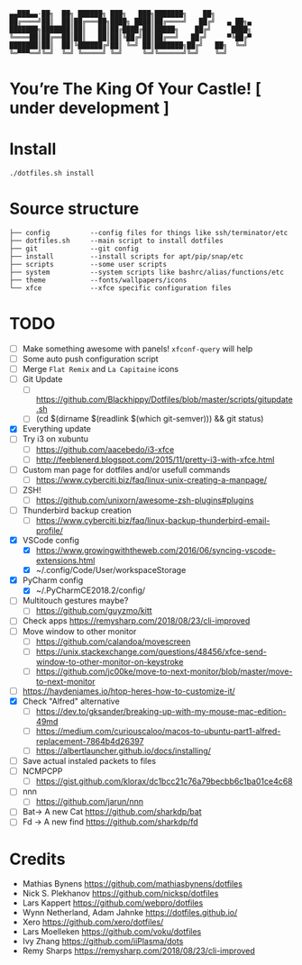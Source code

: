     ▄▄███▄▄·██╗  ██╗ ██████╗ ███╗   ███╗███████╗    ██╗
    ██╔════╝██║  ██║██╔═══██╗████╗ ████║██╔════╝   ██╔╝   ▄ ██╗▄
    ███████╗███████║██║   ██║██╔████╔██║█████╗    ██╔╝     ████╗
    ╚════██║██╔══██║██║   ██║██║╚██╔╝██║██╔══╝   ██╔╝     ▀╚██╔▀
    ███████║██║  ██║╚██████╔╝██║ ╚═╝ ██║███████╗██╔╝   ██╗  ╚═╝
    ╚═▀▀▀══╝╚═╝  ╚═╝ ╚═════╝ ╚═╝     ╚═╝╚══════╝╚═╝    ╚═╝

# You’re The King Of Your Castle! [ under development ]

# Install

    ./dotfiles.sh install

# Source structure

    ├── config          --config files for things like ssh/terminator/etc
    ├── dotfiles.sh     --main script to install dotfiles
    ├── git             --git config
    ├── install         --install scripts for apt/pip/snap/etc
    ├── scripts         --some user scripts
    ├── system          --system scripts like bashrc/alias/functions/etc
    ├── theme           --fonts/wallpapers/icons
    └── xfce            --xfce specific configuration files

# TODO

- [ ] Make something awesome with panels! `xfconf-query` will help
- [ ] Some auto push configuration script
- [ ] Merge `Flat Remix` and `La Capitaine` icons
- [ ] Git Update
  - [ ] <https://github.com/Blackhippy/Dotfiles/blob/master/scripts/gitupdate.sh>
  - [ ] (cd $(dirname $(readlink $(which git-semver))) && git status)
- [x] Everything update
- [ ] Try i3 on xubuntu
  - [ ] <https://github.com/aacebedo/i3-xfce>
  - [ ] <http://feeblenerd.blogspot.com/2015/11/pretty-i3-with-xfce.html>
- [ ] Custom man page for dotfiles and/or usefull commands
  - [ ] <https://www.cyberciti.biz/faq/linux-unix-creating-a-manpage/>
- [ ] ZSH!
  - [ ] https://github.com/unixorn/awesome-zsh-plugins#plugins
- [ ] Thunderbird backup creation
  - [ ] https://www.cyberciti.biz/faq/linux-backup-thunderbird-email-profile/
- [x] VSCode config
  - [x] https://www.growingwiththeweb.com/2016/06/syncing-vscode-extensions.html
  - [x] ~/.config/Code/User/workspaceStorage
- [x] PyCharm config
  - [x] ~/.PyCharmCE2018.2/config/
- [ ] Multitouch gestures maybe?
  - [ ] https://github.com/guyzmo/kitt
- [ ] Check apps <https://remysharp.com/2018/08/23/cli-improved>
- [ ] Move window to other monitor
    - [ ] https://github.com/calandoa/movescreen
    - [ ] https://unix.stackexchange.com/questions/48456/xfce-send-window-to-other-monitor-on-keystroke
    - [ ] https://github.com/jc00ke/move-to-next-monitor/blob/master/move-to-next-monitor
- [ ] https://haydenjames.io/htop-heres-how-to-customize-it/
- [x] Check "Alfred" alternative
    - [ ] https://dev.to/gksander/breaking-up-with-my-mouse-mac-edition-49md
    - [ ] https://medium.com/curiouscaloo/macos-to-ubuntu-part1-alfred-replacement-7864b4d26397
    - [ ] https://albertlauncher.github.io/docs/installing/
- [ ] Save actual instaled packets to files
- [ ] NCMPCPP
    - [ ] https://gist.github.com/klorax/dc1bcc21c76a79becbb6c1ba01ce4c68
- [ ] nnn
    - [ ] https://github.com/jarun/nnn
- [ ] Bat-> A new Cat https://github.com/sharkdp/bat
- [ ] Fd -> A new find https://github.com/sharkdp/fd

# Credits

- Mathias Bynens <https://github.com/mathiasbynens/dotfiles>
- Nick S. Plekhanov <https://github.com/nicksp/dotfiles>
- Lars Kappert <https://github.com/webpro/dotfiles>
- Wynn Netherland, Adam Jahnke <https://dotfiles.github.io/>
- Xero <https://github.com/xero/dotfiles/>
- Lars Moelleken <https://github.com/voku/dotfiles>
- Ivy Zhang <https://github.com/iiPlasma/dots>
- Remy Sharps <https://remysharp.com/2018/08/23/cli-improved>